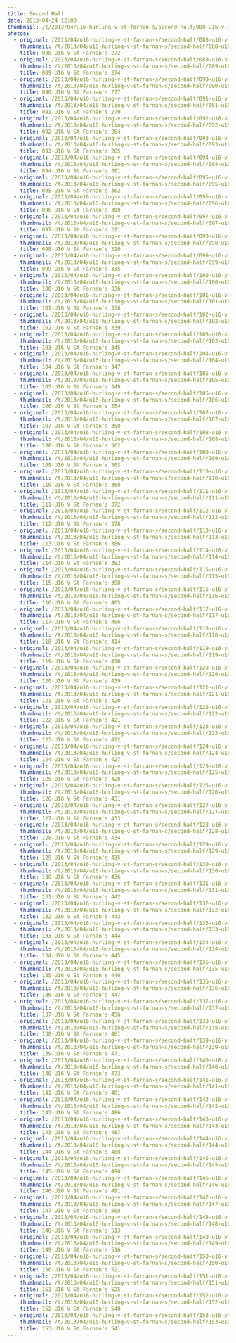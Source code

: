 ```yaml
---
title: Second Half
date: 2013-04-24 12:00
thumbnail: /t/2013/04/u16-hurling-v-st-farnan-s/second-half/088-u16-v-st-farnan-s-272.jpg
photos:
  - original: /2013/04/u16-hurling-v-st-farnan-s/second-half/088-u16-v-st-farnan-s-272.jpg
    thumbnail: /t/2013/04/u16-hurling-v-st-farnan-s/second-half/088-u16-v-st-farnan-s-272.jpg
    title: 088-U16 V St Farnan's 272
  - original: /2013/04/u16-hurling-v-st-farnan-s/second-half/089-u16-v-st-farnan-s-274.jpg
    thumbnail: /t/2013/04/u16-hurling-v-st-farnan-s/second-half/089-u16-v-st-farnan-s-274.jpg
    title: 089-U16 V St Farnan's 274
  - original: /2013/04/u16-hurling-v-st-farnan-s/second-half/090-u16-v-st-farnan-s-277.jpg
    thumbnail: /t/2013/04/u16-hurling-v-st-farnan-s/second-half/090-u16-v-st-farnan-s-277.jpg
    title: 090-U16 V St Farnan's 277
  - original: /2013/04/u16-hurling-v-st-farnan-s/second-half/091-u16-v-st-farnan-s-279.jpg
    thumbnail: /t/2013/04/u16-hurling-v-st-farnan-s/second-half/091-u16-v-st-farnan-s-279.jpg
    title: 091-U16 V St Farnan's 279
  - original: /2013/04/u16-hurling-v-st-farnan-s/second-half/092-u16-v-st-farnan-s-284.jpg
    thumbnail: /t/2013/04/u16-hurling-v-st-farnan-s/second-half/092-u16-v-st-farnan-s-284.jpg
    title: 092-U16 V St Farnan's 284
  - original: /2013/04/u16-hurling-v-st-farnan-s/second-half/093-u16-v-st-farnan-s-285.jpg
    thumbnail: /t/2013/04/u16-hurling-v-st-farnan-s/second-half/093-u16-v-st-farnan-s-285.jpg
    title: 093-U16 V St Farnan's 285
  - original: /2013/04/u16-hurling-v-st-farnan-s/second-half/094-u16-v-st-farnan-s-301.jpg
    thumbnail: /t/2013/04/u16-hurling-v-st-farnan-s/second-half/094-u16-v-st-farnan-s-301.jpg
    title: 094-U16 V St Farnan's 301
  - original: /2013/04/u16-hurling-v-st-farnan-s/second-half/095-u16-v-st-farnan-s-302.jpg
    thumbnail: /t/2013/04/u16-hurling-v-st-farnan-s/second-half/095-u16-v-st-farnan-s-302.jpg
    title: 095-U16 V St Farnan's 302
  - original: /2013/04/u16-hurling-v-st-farnan-s/second-half/096-u16-v-st-farnan-s-308.jpg
    thumbnail: /t/2013/04/u16-hurling-v-st-farnan-s/second-half/096-u16-v-st-farnan-s-308.jpg
    title: 096-U16 V St Farnan's 308
  - original: /2013/04/u16-hurling-v-st-farnan-s/second-half/097-u16-v-st-farnan-s-311.jpg
    thumbnail: /t/2013/04/u16-hurling-v-st-farnan-s/second-half/097-u16-v-st-farnan-s-311.jpg
    title: 097-U16 V St Farnan's 311
  - original: /2013/04/u16-hurling-v-st-farnan-s/second-half/098-u16-v-st-farnan-s-320.jpg
    thumbnail: /t/2013/04/u16-hurling-v-st-farnan-s/second-half/098-u16-v-st-farnan-s-320.jpg
    title: 098-U16 V St Farnan's 320
  - original: /2013/04/u16-hurling-v-st-farnan-s/second-half/099-u16-v-st-farnan-s-335.jpg
    thumbnail: /t/2013/04/u16-hurling-v-st-farnan-s/second-half/099-u16-v-st-farnan-s-335.jpg
    title: 099-U16 V St Farnan's 335
  - original: /2013/04/u16-hurling-v-st-farnan-s/second-half/100-u16-v-st-farnan-s-336.jpg
    thumbnail: /t/2013/04/u16-hurling-v-st-farnan-s/second-half/100-u16-v-st-farnan-s-336.jpg
    title: 100-U16 V St Farnan's 336
  - original: /2013/04/u16-hurling-v-st-farnan-s/second-half/101-u16-v-st-farnan-s-338.jpg
    thumbnail: /t/2013/04/u16-hurling-v-st-farnan-s/second-half/101-u16-v-st-farnan-s-338.jpg
    title: 101-U16 V St Farnan's 338
  - original: /2013/04/u16-hurling-v-st-farnan-s/second-half/102-u16-v-st-farnan-s-339.jpg
    thumbnail: /t/2013/04/u16-hurling-v-st-farnan-s/second-half/102-u16-v-st-farnan-s-339.jpg
    title: 102-U16 V St Farnan's 339
  - original: /2013/04/u16-hurling-v-st-farnan-s/second-half/103-u16-v-st-farnan-s-345.jpg
    thumbnail: /t/2013/04/u16-hurling-v-st-farnan-s/second-half/103-u16-v-st-farnan-s-345.jpg
    title: 103-U16 V St Farnan's 345
  - original: /2013/04/u16-hurling-v-st-farnan-s/second-half/104-u16-v-st-farnan-s-347.jpg
    thumbnail: /t/2013/04/u16-hurling-v-st-farnan-s/second-half/104-u16-v-st-farnan-s-347.jpg
    title: 104-U16 V St Farnan's 347
  - original: /2013/04/u16-hurling-v-st-farnan-s/second-half/105-u16-v-st-farnan-s-349.jpg
    thumbnail: /t/2013/04/u16-hurling-v-st-farnan-s/second-half/105-u16-v-st-farnan-s-349.jpg
    title: 105-U16 V St Farnan's 349
  - original: /2013/04/u16-hurling-v-st-farnan-s/second-half/106-u16-v-st-farnan-s-354.jpg
    thumbnail: /t/2013/04/u16-hurling-v-st-farnan-s/second-half/106-u16-v-st-farnan-s-354.jpg
    title: 106-U16 V St Farnan's 354
  - original: /2013/04/u16-hurling-v-st-farnan-s/second-half/107-u16-v-st-farnan-s-358.jpg
    thumbnail: /t/2013/04/u16-hurling-v-st-farnan-s/second-half/107-u16-v-st-farnan-s-358.jpg
    title: 107-U16 V St Farnan's 358
  - original: /2013/04/u16-hurling-v-st-farnan-s/second-half/108-u16-v-st-farnan-s-362.jpg
    thumbnail: /t/2013/04/u16-hurling-v-st-farnan-s/second-half/108-u16-v-st-farnan-s-362.jpg
    title: 108-U16 V St Farnan's 362
  - original: /2013/04/u16-hurling-v-st-farnan-s/second-half/109-u16-v-st-farnan-s-363.jpg
    thumbnail: /t/2013/04/u16-hurling-v-st-farnan-s/second-half/109-u16-v-st-farnan-s-363.jpg
    title: 109-U16 V St Farnan's 363
  - original: /2013/04/u16-hurling-v-st-farnan-s/second-half/110-u16-v-st-farnan-s-368.jpg
    thumbnail: /t/2013/04/u16-hurling-v-st-farnan-s/second-half/110-u16-v-st-farnan-s-368.jpg
    title: 110-U16 V St Farnan's 368
  - original: /2013/04/u16-hurling-v-st-farnan-s/second-half/111-u16-v-st-farnan-s-372.jpg
    thumbnail: /t/2013/04/u16-hurling-v-st-farnan-s/second-half/111-u16-v-st-farnan-s-372.jpg
    title: 111-U16 V St Farnan's 372
  - original: /2013/04/u16-hurling-v-st-farnan-s/second-half/112-u16-v-st-farnan-s-378.jpg
    thumbnail: /t/2013/04/u16-hurling-v-st-farnan-s/second-half/112-u16-v-st-farnan-s-378.jpg
    title: 112-U16 V St Farnan's 378
  - original: /2013/04/u16-hurling-v-st-farnan-s/second-half/113-u16-v-st-farnan-s-386.jpg
    thumbnail: /t/2013/04/u16-hurling-v-st-farnan-s/second-half/113-u16-v-st-farnan-s-386.jpg
    title: 113-U16 V St Farnan's 386
  - original: /2013/04/u16-hurling-v-st-farnan-s/second-half/114-u16-v-st-farnan-s-392.jpg
    thumbnail: /t/2013/04/u16-hurling-v-st-farnan-s/second-half/114-u16-v-st-farnan-s-392.jpg
    title: 114-U16 V St Farnan's 392
  - original: /2013/04/u16-hurling-v-st-farnan-s/second-half/115-u16-v-st-farnan-s-398.jpg
    thumbnail: /t/2013/04/u16-hurling-v-st-farnan-s/second-half/115-u16-v-st-farnan-s-398.jpg
    title: 115-U16 V St Farnan's 398
  - original: /2013/04/u16-hurling-v-st-farnan-s/second-half/116-u16-v-st-farnan-s-405.jpg
    thumbnail: /t/2013/04/u16-hurling-v-st-farnan-s/second-half/116-u16-v-st-farnan-s-405.jpg
    title: 116-U16 V St Farnan's 405
  - original: /2013/04/u16-hurling-v-st-farnan-s/second-half/117-u16-v-st-farnan-s-406.jpg
    thumbnail: /t/2013/04/u16-hurling-v-st-farnan-s/second-half/117-u16-v-st-farnan-s-406.jpg
    title: 117-U16 V St Farnan's 406
  - original: /2013/04/u16-hurling-v-st-farnan-s/second-half/118-u16-v-st-farnan-s-414.jpg
    thumbnail: /t/2013/04/u16-hurling-v-st-farnan-s/second-half/118-u16-v-st-farnan-s-414.jpg
    title: 118-U16 V St Farnan's 414
  - original: /2013/04/u16-hurling-v-st-farnan-s/second-half/119-u16-v-st-farnan-s-418.jpg
    thumbnail: /t/2013/04/u16-hurling-v-st-farnan-s/second-half/119-u16-v-st-farnan-s-418.jpg
    title: 119-U16 V St Farnan's 418
  - original: /2013/04/u16-hurling-v-st-farnan-s/second-half/120-u16-v-st-farnan-s-419.jpg
    thumbnail: /t/2013/04/u16-hurling-v-st-farnan-s/second-half/120-u16-v-st-farnan-s-419.jpg
    title: 120-U16 V St Farnan's 419
  - original: /2013/04/u16-hurling-v-st-farnan-s/second-half/121-u16-v-st-farnan-s-420.jpg
    thumbnail: /t/2013/04/u16-hurling-v-st-farnan-s/second-half/121-u16-v-st-farnan-s-420.jpg
    title: 121-U16 V St Farnan's 420
  - original: /2013/04/u16-hurling-v-st-farnan-s/second-half/122-u16-v-st-farnan-s-421.jpg
    thumbnail: /t/2013/04/u16-hurling-v-st-farnan-s/second-half/122-u16-v-st-farnan-s-421.jpg
    title: 122-U16 V St Farnan's 421
  - original: /2013/04/u16-hurling-v-st-farnan-s/second-half/123-u16-v-st-farnan-s-422.jpg
    thumbnail: /t/2013/04/u16-hurling-v-st-farnan-s/second-half/123-u16-v-st-farnan-s-422.jpg
    title: 123-U16 V St Farnan's 422
  - original: /2013/04/u16-hurling-v-st-farnan-s/second-half/124-u16-v-st-farnan-s-427.jpg
    thumbnail: /t/2013/04/u16-hurling-v-st-farnan-s/second-half/124-u16-v-st-farnan-s-427.jpg
    title: 124-U16 V St Farnan's 427
  - original: /2013/04/u16-hurling-v-st-farnan-s/second-half/125-u16-v-st-farnan-s-428.jpg
    thumbnail: /t/2013/04/u16-hurling-v-st-farnan-s/second-half/125-u16-v-st-farnan-s-428.jpg
    title: 125-U16 V St Farnan's 428
  - original: /2013/04/u16-hurling-v-st-farnan-s/second-half/126-u16-v-st-farnan-s-431.jpg
    thumbnail: /t/2013/04/u16-hurling-v-st-farnan-s/second-half/126-u16-v-st-farnan-s-431.jpg
    title: 126-U16 V St Farnan's 431
  - original: /2013/04/u16-hurling-v-st-farnan-s/second-half/127-u16-v-st-farnan-s-433.jpg
    thumbnail: /t/2013/04/u16-hurling-v-st-farnan-s/second-half/127-u16-v-st-farnan-s-433.jpg
    title: 127-U16 V St Farnan's 433
  - original: /2013/04/u16-hurling-v-st-farnan-s/second-half/128-u16-v-st-farnan-s-434.jpg
    thumbnail: /t/2013/04/u16-hurling-v-st-farnan-s/second-half/128-u16-v-st-farnan-s-434.jpg
    title: 128-U16 V St Farnan's 434
  - original: /2013/04/u16-hurling-v-st-farnan-s/second-half/129-u16-v-st-farnan-s-435.jpg
    thumbnail: /t/2013/04/u16-hurling-v-st-farnan-s/second-half/129-u16-v-st-farnan-s-435.jpg
    title: 129-U16 V St Farnan's 435
  - original: /2013/04/u16-hurling-v-st-farnan-s/second-half/130-u16-v-st-farnan-s-436.jpg
    thumbnail: /t/2013/04/u16-hurling-v-st-farnan-s/second-half/130-u16-v-st-farnan-s-436.jpg
    title: 130-U16 V St Farnan's 436
  - original: /2013/04/u16-hurling-v-st-farnan-s/second-half/131-u16-v-st-farnan-s-442.jpg
    thumbnail: /t/2013/04/u16-hurling-v-st-farnan-s/second-half/131-u16-v-st-farnan-s-442.jpg
    title: 131-U16 V St Farnan's 442
  - original: /2013/04/u16-hurling-v-st-farnan-s/second-half/132-u16-v-st-farnan-s-443.jpg
    thumbnail: /t/2013/04/u16-hurling-v-st-farnan-s/second-half/132-u16-v-st-farnan-s-443.jpg
    title: 132-U16 V St Farnan's 443
  - original: /2013/04/u16-hurling-v-st-farnan-s/second-half/133-u16-v-st-farnan-s-444.jpg
    thumbnail: /t/2013/04/u16-hurling-v-st-farnan-s/second-half/133-u16-v-st-farnan-s-444.jpg
    title: 133-U16 V St Farnan's 444
  - original: /2013/04/u16-hurling-v-st-farnan-s/second-half/134-u16-v-st-farnan-s-445.jpg
    thumbnail: /t/2013/04/u16-hurling-v-st-farnan-s/second-half/134-u16-v-st-farnan-s-445.jpg
    title: 134-U16 V St Farnan's 445
  - original: /2013/04/u16-hurling-v-st-farnan-s/second-half/135-u16-v-st-farnan-s-446.jpg
    thumbnail: /t/2013/04/u16-hurling-v-st-farnan-s/second-half/135-u16-v-st-farnan-s-446.jpg
    title: 135-U16 V St Farnan's 446
  - original: /2013/04/u16-hurling-v-st-farnan-s/second-half/136-u16-v-st-farnan-s-447.jpg
    thumbnail: /t/2013/04/u16-hurling-v-st-farnan-s/second-half/136-u16-v-st-farnan-s-447.jpg
    title: 136-U16 V St Farnan's 447
  - original: /2013/04/u16-hurling-v-st-farnan-s/second-half/137-u16-v-st-farnan-s-456.jpg
    thumbnail: /t/2013/04/u16-hurling-v-st-farnan-s/second-half/137-u16-v-st-farnan-s-456.jpg
    title: 137-U16 V St Farnan's 456
  - original: /2013/04/u16-hurling-v-st-farnan-s/second-half/138-u16-v-st-farnan-s-461.jpg
    thumbnail: /t/2013/04/u16-hurling-v-st-farnan-s/second-half/138-u16-v-st-farnan-s-461.jpg
    title: 138-U16 V St Farnan's 461
  - original: /2013/04/u16-hurling-v-st-farnan-s/second-half/139-u16-v-st-farnan-s-471.jpg
    thumbnail: /t/2013/04/u16-hurling-v-st-farnan-s/second-half/139-u16-v-st-farnan-s-471.jpg
    title: 139-U16 V St Farnan's 471
  - original: /2013/04/u16-hurling-v-st-farnan-s/second-half/140-u16-v-st-farnan-s-473.jpg
    thumbnail: /t/2013/04/u16-hurling-v-st-farnan-s/second-half/140-u16-v-st-farnan-s-473.jpg
    title: 140-U16 V St Farnan's 473
  - original: /2013/04/u16-hurling-v-st-farnan-s/second-half/141-u16-v-st-farnan-s-481.jpg
    thumbnail: /t/2013/04/u16-hurling-v-st-farnan-s/second-half/141-u16-v-st-farnan-s-481.jpg
    title: 141-U16 V St Farnan's 481
  - original: /2013/04/u16-hurling-v-st-farnan-s/second-half/142-u16-v-st-farnan-s-486.jpg
    thumbnail: /t/2013/04/u16-hurling-v-st-farnan-s/second-half/142-u16-v-st-farnan-s-486.jpg
    title: 142-U16 V St Farnan's 486
  - original: /2013/04/u16-hurling-v-st-farnan-s/second-half/143-u16-v-st-farnan-s-487.jpg
    thumbnail: /t/2013/04/u16-hurling-v-st-farnan-s/second-half/143-u16-v-st-farnan-s-487.jpg
    title: 143-U16 V St Farnan's 487
  - original: /2013/04/u16-hurling-v-st-farnan-s/second-half/144-u16-v-st-farnan-s-488.jpg
    thumbnail: /t/2013/04/u16-hurling-v-st-farnan-s/second-half/144-u16-v-st-farnan-s-488.jpg
    title: 144-U16 V St Farnan's 488
  - original: /2013/04/u16-hurling-v-st-farnan-s/second-half/145-u16-v-st-farnan-s-490.jpg
    thumbnail: /t/2013/04/u16-hurling-v-st-farnan-s/second-half/145-u16-v-st-farnan-s-490.jpg
    title: 145-U16 V St Farnan's 490
  - original: /2013/04/u16-hurling-v-st-farnan-s/second-half/146-u16-v-st-farnan-s-491.jpg
    thumbnail: /t/2013/04/u16-hurling-v-st-farnan-s/second-half/146-u16-v-st-farnan-s-491.jpg
    title: 146-U16 V St Farnan's 491
  - original: /2013/04/u16-hurling-v-st-farnan-s/second-half/147-u16-v-st-farnan-s-508.jpg
    thumbnail: /t/2013/04/u16-hurling-v-st-farnan-s/second-half/147-u16-v-st-farnan-s-508.jpg
    title: 147-U16 V St Farnan's 508
  - original: /2013/04/u16-hurling-v-st-farnan-s/second-half/148-u16-v-st-farnan-s-513.jpg
    thumbnail: /t/2013/04/u16-hurling-v-st-farnan-s/second-half/148-u16-v-st-farnan-s-513.jpg
    title: 148-U16 V St Farnan's 513
  - original: /2013/04/u16-hurling-v-st-farnan-s/second-half/149-u16-v-st-farnan-s-516.jpg
    thumbnail: /t/2013/04/u16-hurling-v-st-farnan-s/second-half/149-u16-v-st-farnan-s-516.jpg
    title: 149-U16 V St Farnan's 516
  - original: /2013/04/u16-hurling-v-st-farnan-s/second-half/150-u16-v-st-farnan-s-521.jpg
    thumbnail: /t/2013/04/u16-hurling-v-st-farnan-s/second-half/150-u16-v-st-farnan-s-521.jpg
    title: 150-U16 V St Farnan's 521
  - original: /2013/04/u16-hurling-v-st-farnan-s/second-half/151-u16-v-st-farnan-s-525.jpg
    thumbnail: /t/2013/04/u16-hurling-v-st-farnan-s/second-half/151-u16-v-st-farnan-s-525.jpg
    title: 151-U16 V St Farnan's 525
  - original: /2013/04/u16-hurling-v-st-farnan-s/second-half/152-u16-v-st-farnan-s-540.jpg
    thumbnail: /t/2013/04/u16-hurling-v-st-farnan-s/second-half/152-u16-v-st-farnan-s-540.jpg
    title: 152-U16 V St Farnan's 540
  - original: /2013/04/u16-hurling-v-st-farnan-s/second-half/153-u16-v-st-farnan-s-541.jpg
    thumbnail: /t/2013/04/u16-hurling-v-st-farnan-s/second-half/153-u16-v-st-farnan-s-541.jpg
    title: 153-U16 V St Farnan's 541
---
```

